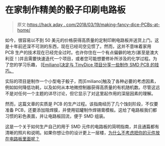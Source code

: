 # 在家制作精美的骰子印刷电路板

> 原文:[https://hack aday . com/2018/03/19/making-fancy-dice-PCBs-at-home/](https://hackaday.com/2018/03/19/making-fancy-dice-pcbs-at-home/)

如今，很容易以不到 50 美元的价格获得高质量的定制印刷电路板并送货上门。这是十年前还深不可测的东西，现在已经司空见惯了。然而，这并不意味着家用 PCB 生产的技术现在已经完全过时。也许你住在一个有点偏僻的地方(甚至是澳大利亚！)并且需要快速迭代一个项目，或者您可能想要修补所涉及的化学过程。为了您的学习乐趣， [[Emiliano]决定与 TinyDice 项目分享一些制作 SMD PCB 的技巧。](http://www.instructables.com/id/TinyDice-Professional-PCBs-at-Home/)

实际的项目是制作一个小型电子骰子，而[Emiliano]触及了各种必要的考虑因素，例如如何降低功耗，以及如何从本地微控制器获得高质量的有机随机数。尽管这远不是对任何一个主题的详尽讨论，但它显示了对这里起作用的深层因素的理解。

然而，这篇文章的实质是 PCB 的生产过程。该指南经历了几个蚀刻阶段，不仅要准备 PCB，还要添加阻焊膜，并使用铝罐制作焊锡膏模板。这给了电路板我们都习惯的彩色表面，并让电路板回流，便于 SMD 组装。

这是一个关于如何生产自己的用于 SMD 元件的电路板的简明指南，并且通篇都有清晰的照片和说明。如果你想让你的设计更上一层楼，[为什么不考虑把你的元件放在电路板里面呢？](https://hackaday.com/2017/09/11/the-components-are-inside-the-circuit-board/)